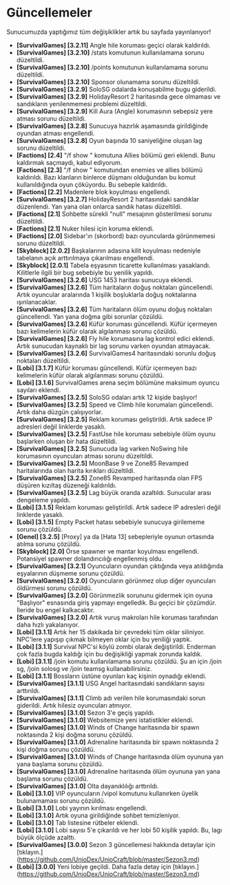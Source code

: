 # Güncellemeler
Sunucumuzda yaptığımız tüm değişiklikler artık bu sayfada yayınlanıyor!
- __[SurvivalGames] [3.2.11]__ Angle hile koruması geçici olarak kaldırıldı.
- __[SurvivalGames] [3.2.10]__ /stats komutunun kullanılamama sorunu düzeltildi.
- __[SurvivalGames] [3.2.10]__ /points komutunun kullanılamama sorunu düzeltildi.
- __[SurvivalGames] [3.2.10]__ Sponsor olunamama sorunu düzeltildi.
- __[SurvivalGames] [3.2.9]__ SoloSG odalarda konuşabilme bugu giderildi.
- __[SurvivalGames] [3.2.9]__ HolidayResort 2 haritasında gece olmaması ve sandıkların yenilenmemesi problemi düzeltildi.
- __[SurvivalGames] [3.2.9]__ Kill Aura (Angle) korumasının sebepsiz yere atması sorunu düzeltildi.
- __[SurvivalGames] [3.2.8]__ Sunucuya hazırlık aşamasında girildiğinde oyundan atması engellendi.
- __[SurvivalGames] [3.2.8]__ Oyun başında 10 saniyeliğine oluşan lag sorunu düzeltildi.
- __[Factions] [2.4]__ "/f show <klan>" komutuna Allies bölümü geri eklendi. Bunu kaldırmak saçmaydı, kabul ediyorum.
- __[Factions] [2.3]__ "/f show <klan>" komutundan enemies ve allies bölümü kaldırıldı. Bazı klanların binlerce düşmanı olduğundan bu komut kullanıldığında oyun çöküyordu. Bu sebeple kaldırıldı.
- __[Factions] [2.2]__ Madenlere blok koyulması engellendi.
- __[SurvivalGames] [3.2.7]__ HolidayResort 2 haritasındaki sandıklar düzenlendi. Yan yana olan onlarca sandık hatası düzeltildi.
- __[Factions] [2.1]__ Sohbette sürekli "null" mesajının gösterilmesi sorunu düzeltildi.
- __[Factions] [2.1]__ Nuker hilesi için koruma eklendi.
- __[Factions] [2.0]__ Sidebar'ın (skorbord) bazı oyuncularda görünmemesi sorunu düzeltildi.
- __[Skyblock] [2.0.2]__ Başkalarının adasına kilit koyulması nedeniyle tabelanın açık arttırılmaya çıkarılması engellendi.
- __[Skyblock] [2.0.1]__ Tabela eşyasının ticarette kullanılması yasaklandı. Kilitlerle ilgili bir bug sebebiyle bu yenilik yapıldı.
- __[SurvivalGames] [3.2.6]__ USG 1453 haritası sunucuya eklendi.
- __[SurvivalGames] [3.2.6]__ Tüm haritaların doğuş noktaları güncellendi. Artık oyuncular aralarında 1 kişilik boşluklarla doğuş noktalarına ışınlanacaklar.
- __[SurvivalGames] [3.2.6]__ Tüm haritaların ölüm oyunu doğuş noktaları güncellendi. Yan yana doğma gibi sorunlar çözüldü.
- __[SurvivalGames] [3.2.6]__ Küfür koruması güncellendi. Küfür içermeyen bazı kelimelerin küfür olarak algılanması sorunu çözüldü.
- __[SurvivalGames] [3.2.6]__ Fly hile korumasına lag kontrol edici eklendi. Artık sunucudan kaynaklı bir lag sorunu varken oyundan atmayacak.
- __[SurvivalGames] [3.2.6]__ SurvivalGames4 haritasındaki sorunlu doğuş noktaları düzeltildi.
- __[Lobi] [3.1.7]__ Küfür koruması güncellendi. Küfür içermeyen bazı kelimelerin küfür olarak algılanması sorunu çözüldü.
- __[Lobi] [3.1.6]__ SurvivalGames arena seçim bölümüne maksimum oyuncu sayıları eklendi.
- __[SurvivalGames] [3.2.5]__ SoloSG odaları artık 12 kişide başlıyor!
- __[SurvivalGames] [3.2.5]__ Speed ve Climb hile korumaları güncellendi. Artık daha düzgün çalışıyorlar.
- __[SurvivalGames] [3.2.5]__ Reklam koruması geliştirildi. Artık sadece IP adresleri değil linklerde yasaklı.
- __[SurvivalGames] [3.2.5]__ FastUse hile koruması sebebiyle ölüm oyunu başlarken oluşan bir hata düzeltildi.
- __[SurvivalGames] [3.2.5]__ Sunucuda lag varken NoSwing hile korumasının oyuncuları atması sorunu düzeltildi.
- __[SurvivalGames] [3.2.5]__ MoonBase 9 ve Zone85 Revamped haritalarında olan harita kırıkları düzeltildi.
- __[SurvivalGames] [3.2.5]__ Zone85 Revamped haritasında olan FPS düşüren kızıltaş düzeneği kaldırıldı.
- __[SurvivalGames] [3.2.5]__ Lag büyük oranda azaltıldı. Sunucular arası dengeleme yapıldı.
- __[Lobi] [3.1.5]__ Reklam koruması geliştirildi. Artık sadece IP adresleri değil linklerde yasaklı.
- __[Lobi] [3.1.5]__ Empty Packet hatası sebebiyle sunucuya girilememe sorunu çözüldü.
- __[Genel] [3.2.5]__ [Proxy] ya da [Hata 13] sebepleriyle oyunun ortasında atılma sorunu çözüldü.
- __[Skyblock] [2.0]__ Örse spawner ve mantar koyulması engellendi. Potansiyel spawner dolandırıcılığı engellenmiş oldu. 
- __[SurvivalGames] [3.2.1]__ Oyuncuların oyundan çıktığında veya atıldığında eşyalarının düşmeme sorunu çözüldü.
- __[SurvivalGames] [3.2.0]__ Oyuncuların görünmez olup diğer oyuncuları öldürmesi sorunu çözüldü.
- __[SurvivalGames] [3.2.0]__ Görünmezlik sorununu gidermek için oyuna "Başlıyor" esnasında giriş yapmayı engelledik. Bu geçici bir çözümdür. İleride bu engel kalkacaktır.
- __[SurvivalGames] [3.2.0]__ Artık vuruş makroları hile koruması tarafından daha hızlı yakalanıyor.
- __[Lobi] [3.1.1]__ Artık her 15 dakikada bir çevredeki tüm oklar siliniyor. NPC'lere yapışıp çıkmak bilmeyen oklar için bu yeniliği yaptık.
- __[Lobi] [3.1.1]__ Survival NPC'si köylü zombi olarak değiştirildi. Enderman çok fazla bugda kaldığı için bu değişikliği yapmak zorunda kaldık.
- __[Lobi] [3.1.1]__ /join komutu kullanılamama sorunu çözüldü. Şu an için /join sg, /join solosg ve /join teamsg kullanabilirsiniz.
- __[Lobi] [3.1.1]__ Bossların üstüne oyunları kaç kişinin oynadığı eklendi.
- __[SurvivalGames] [3.1.1]__ USG Angel haritasındaki sandıkların sayısı arttırıldı.
- __[SurvivalGames] [3.1.1]__ Climb adı verilen hile korumasındaki sorun giderildi. Artık hilesiz oyuncuları atmıyor.
- __[SurvivalGames] [3.1.0]__ Sezon 3'e geçiş yapıldı.
- __[SurvivalGames] [3.1.0]__ Websitemize yeni istatistikler eklendi.
- __[SurvivalGames] [3.1.0]__ Winds of Change haritasında bir spawn noktasında 2 kişi doğma sorunu çözüldü.
- __[SurvivalGames] [3.1.0]__ Adrenaline haritasında bir spawn noktasında 2 kişi doğma sorunu çözüldü.
- __[SurvivalGames] [3.1.0]__ Winds of Change haritasında ölüm oyununa yan yana başlama sorunu çözüldü.
- __[SurvivalGames] [3.1.0]__ Adrenaline haritasında ölüm oyununa yan yana başlama sorunu çözüldü.
- __[SurvivalGames] [3.1.0]__ Olta dayanıklılığı arttırıldı.
- __[Lobi] [3.1.0]__ VIP oyuncuların /vipol komutunu kullanırken üyelik bulunamaması sorunu çözüldü.
- __[Lobi] [3.1.0]__ Lobi yayının kırılması engellendi.
- __[Lobi] [3.1.0]__ Artık oyuna girildiğinde sohbet temizleniyor.
- __[Lobi] [3.1.0]__ Tab listesine rütbeler eklendi.
- __[Lobi] [3.1.0]__ Lobi sayısı 5'e çıkarıldı ve her lobi 50 kişilik yapıldı. Bu, lagı büyük ölçüde azalttı.
- __[SurvivalGames] [3.0.0]__ Sezon 3 güncellemesi hakkında detaylar için [tıklayın.] (https://github.com/UnioDex/UnioCraft/blob/master/Sezon3.md)
- __[Lobi] [3.0.0]__ Yeni lobiye geçildi. Daha fazla detay için [tıklayın.] (https://github.com/UnioDex/UnioCraft/blob/master/Sezon3.md)
